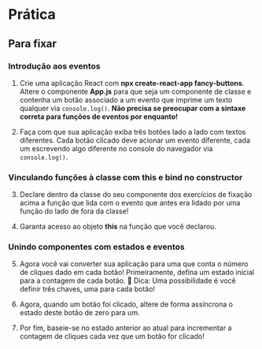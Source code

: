 # Prática

## Para fixar

### Introdução aos eventos

1. Crie uma aplicação React com **npx create-react-app fancy-buttons**. Altere o componente **App.js** para que seja um componente de classe e contenha um botão associado a um evento que imprime um texto qualquer via `console.log()`. **Não precisa se preocupar com a sintaxe correta para funções de eventos por enquanto!**

2. Faça com que sua aplicação exiba três botões lado a lado com textos diferentes. Cada botão clicado deve acionar um evento diferente, cada um escrevendo algo diferente no console do navegador via `console.log()`.

### Vinculando funções à classe com this e bind no constructor

3. Declare dentro da classe do seu componente dos exercícios de fixação acima a função que lida com o evento que antes era lidado por uma função do lado de fora da classe!

4. Garanta acesso ao objeto **this** na função que você declarou.

### Unindo componentes com estados e eventos

5. Agora você vai converter sua aplicação para uma que conta o número de cliques dado em cada botão! Primeiramente, defina um estado inicial para a contagem de cada botão.
🦜 Dica: Uma possibilidade é você definir três chaves, uma para cada botão!

6. Agora, quando um botão foi clicado, altere de forma assíncrona o estado deste botão de zero para um.

7. Por fim, baseie-se no estado anterior ao atual para incrementar a contagem de cliques cada vez que um botão for clicado!

